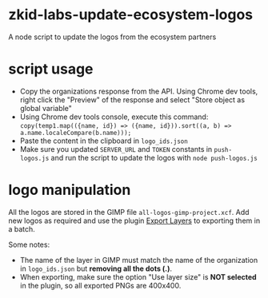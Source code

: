 # zkid-labs-update-ecosystem-logos

A node script to update the logos from the ecosystem partners

# script usage

 * Copy the organizations response from the API. Using Chrome dev tools, right click the "Preview" of the response and select "Store object as global variable"
 * Using Chrome dev tools console, execute this command: `copy(temp1.map(({name, id}) => ({name, id})).sort((a, b) => a.name.localeCompare(b.name)));`
 * Paste the content in the clipboard in `logo_ids.json`
 * Make sure you updated `SERVER_URL` and `TOKEN` constants in `push-logos.js` and run the script to update the logos with `node push-logos.js`

# logo manipulation

All the logos are stored in the GIMP file `all-logos-gimp-project.xcf`. Add new logos as required and use the plugin [Export Layers](https://kamilburda.github.io/gimp-export-layers/) to exporting them in a batch.

Some notes:

 * The name of the layer in GIMP must match the name of the organization in `logo_ids.json` but **removing all the dots (.)**.
 * When exporting, make sure the option "Use layer size" is **NOT selected** in the plugin, so all exported PNGs are 400x400.

